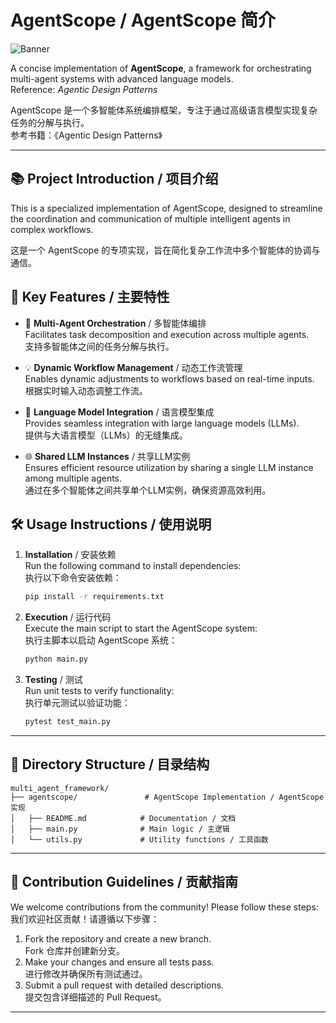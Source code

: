 # AgentScope / AgentScope 简介

![Banner](assets/LLM.jpg)

A concise implementation of **AgentScope**, a framework for orchestrating multi-agent systems with advanced language models.  
Reference: *Agentic Design Patterns*

AgentScope 是一个多智能体系统编排框架，专注于通过高级语言模型实现复杂任务的分解与执行。  
参考书籍：《Agentic Design Patterns》

---

## 📚 Project Introduction / 项目介绍

This is a specialized implementation of AgentScope, designed to streamline the coordination and communication of multiple intelligent agents in complex workflows.  

这是一个 AgentScope 的专项实现，旨在简化复杂工作流中多个智能体的协调与通信。

## 📖 Key Features / 主要特性

- 🔧 **Multi-Agent Orchestration** / 多智能体编排  
  Facilitates task decomposition and execution across multiple agents.  
  支持多智能体之间的任务分解与执行。

- 💡 **Dynamic Workflow Management** / 动态工作流管理  
  Enables dynamic adjustments to workflows based on real-time inputs.  
  根据实时输入动态调整工作流。

- 💬 **Language Model Integration** / 语言模型集成  
  Provides seamless integration with large language models (LLMs).  
  提供与大语言模型（LLMs）的无缝集成。

- 🌐 **Shared LLM Instances** / 共享LLM实例  
  Ensures efficient resource utilization by sharing a single LLM instance among multiple agents.  
  通过在多个智能体之间共享单个LLM实例，确保资源高效利用。

## 🛠 Usage Instructions / 使用说明

1. **Installation** / 安装依赖  
   Run the following command to install dependencies:  
   执行以下命令安装依赖：
   ```bash
   pip install -r requirements.txt
   ```

2. **Execution** / 运行代码  
   Execute the main script to start the AgentScope system:  
   执行主脚本以启动 AgentScope 系统：
   ```bash
   python main.py
   ```

3. **Testing** / 测试  
   Run unit tests to verify functionality:  
   执行单元测试以验证功能：
   ```bash
   pytest test_main.py
   ```

---

## 📂 Directory Structure / 目录结构

```
multi_agent_framework/
├── agentscope/               # AgentScope Implementation / AgentScope 实现
│   ├── README.md            # Documentation / 文档
│   ├── main.py              # Main logic / 主逻辑
│   └── utils.py             # Utility functions / 工具函数
```

---

## 🌟 Contribution Guidelines / 贡献指南

We welcome contributions from the community! Please follow these steps:  
我们欢迎社区贡献！请遵循以下步骤：

1. Fork the repository and create a new branch.  
   Fork 仓库并创建新分支。
2. Make your changes and ensure all tests pass.  
   进行修改并确保所有测试通过。
3. Submit a pull request with detailed descriptions.  
   提交包含详细描述的 Pull Request。
---
